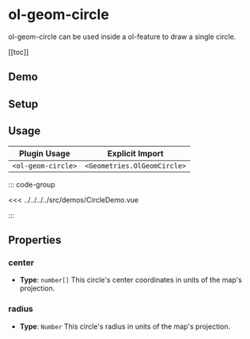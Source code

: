 # ol-geom-circle

ol-geom-circle can be used inside a ol-feature to draw a single circle.

[[toc]]

## Demo

<script setup>
import CircleDemo from "@demos/CircleDemo.vue"
</script>

<ClientOnly>
<CircleDemo />
</ClientOnly>

## Setup

<!--@include: ../../geometries.plugin.md-->

## Usage

| Plugin Usage       |       Explicit Import       |
|--------------------|:---------------------------:|
| `<ol-geom-circle>` | `<Geometries.OlGeomCircle>` |

::: code-group

<<< ../../../../src/demos/CircleDemo.vue

:::

## Properties

### center

- **Type**: `number[]`
  This circle's center coordinates in units of the map's projection.

### radius

- **Type**: `Number`
  This circle's radius in units of the map's projection.
